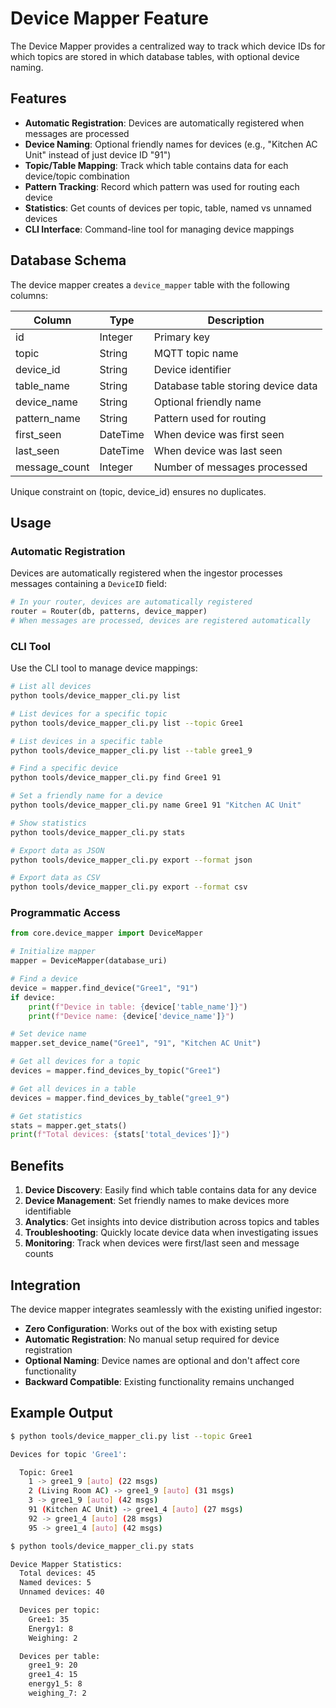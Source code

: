 # Device Mapper Feature

The Device Mapper provides a centralized way to track which device IDs for which topics are stored in which database tables, with optional device naming.

## Features

- **Automatic Registration**: Devices are automatically registered when messages are processed
- **Device Naming**: Optional friendly names for devices (e.g., "Kitchen AC Unit" instead of just device ID "91")
- **Topic/Table Mapping**: Track which table contains data for each device/topic combination
- **Pattern Tracking**: Record which pattern was used for routing each device
- **Statistics**: Get counts of devices per topic, table, named vs unnamed devices
- **CLI Interface**: Command-line tool for managing device mappings

## Database Schema

The device mapper creates a `device_mapper` table with the following columns:

| Column | Type | Description |
|--------|------|-------------|
| id | Integer | Primary key |
| topic | String | MQTT topic name |
| device_id | String | Device identifier |
| table_name | String | Database table storing device data |
| device_name | String | Optional friendly name |
| pattern_name | String | Pattern used for routing |
| first_seen | DateTime | When device was first seen |
| last_seen | DateTime | When device was last seen |
| message_count | Integer | Number of messages processed |

Unique constraint on (topic, device_id) ensures no duplicates.

## Usage

### Automatic Registration

Devices are automatically registered when the ingestor processes messages containing a `DeviceID` field:

```python
# In your router, devices are automatically registered
router = Router(db, patterns, device_mapper)
# When messages are processed, devices are registered automatically
```

### CLI Tool

Use the CLI tool to manage device mappings:

```bash
# List all devices
python tools/device_mapper_cli.py list

# List devices for a specific topic
python tools/device_mapper_cli.py list --topic Gree1

# List devices in a specific table
python tools/device_mapper_cli.py list --table gree1_9

# Find a specific device
python tools/device_mapper_cli.py find Gree1 91

# Set a friendly name for a device
python tools/device_mapper_cli.py name Gree1 91 "Kitchen AC Unit"

# Show statistics
python tools/device_mapper_cli.py stats

# Export data as JSON
python tools/device_mapper_cli.py export --format json

# Export data as CSV
python tools/device_mapper_cli.py export --format csv
```

### Programmatic Access

```python
from core.device_mapper import DeviceMapper

# Initialize mapper
mapper = DeviceMapper(database_uri)

# Find a device
device = mapper.find_device("Gree1", "91")
if device:
    print(f"Device in table: {device['table_name']}")
    print(f"Device name: {device['device_name']}")

# Set device name
mapper.set_device_name("Gree1", "91", "Kitchen AC Unit")

# Get all devices for a topic
devices = mapper.find_devices_by_topic("Gree1")

# Get all devices in a table
devices = mapper.find_devices_by_table("gree1_9")

# Get statistics
stats = mapper.get_stats()
print(f"Total devices: {stats['total_devices']}")
```

## Benefits

1. **Device Discovery**: Easily find which table contains data for any device
2. **Device Management**: Set friendly names to make devices more identifiable
3. **Analytics**: Get insights into device distribution across topics and tables
4. **Troubleshooting**: Quickly locate device data when investigating issues
5. **Monitoring**: Track when devices were first/last seen and message counts

## Integration

The device mapper integrates seamlessly with the existing unified ingestor:

- **Zero Configuration**: Works out of the box with existing setup
- **Automatic Registration**: No manual setup required for device registration
- **Optional Naming**: Device names are optional and don't affect core functionality
- **Backward Compatible**: Existing functionality remains unchanged

## Example Output

```bash
$ python tools/device_mapper_cli.py list --topic Gree1

Devices for topic 'Gree1':

  Topic: Gree1
    1 -> gree1_9 [auto] (22 msgs)
    2 (Living Room AC) -> gree1_9 [auto] (31 msgs)
    3 -> gree1_9 [auto] (42 msgs)
    91 (Kitchen AC Unit) -> gree1_4 [auto] (27 msgs)
    92 -> gree1_4 [auto] (28 msgs)
    95 -> gree1_4 [auto] (42 msgs)
```

```bash
$ python tools/device_mapper_cli.py stats

Device Mapper Statistics:
  Total devices: 45
  Named devices: 5
  Unnamed devices: 40

  Devices per topic:
    Gree1: 35
    Energy1: 8
    Weighing: 2

  Devices per table:
    gree1_9: 20
    gree1_4: 15
    energy1_5: 8
    weighing_7: 2
```
